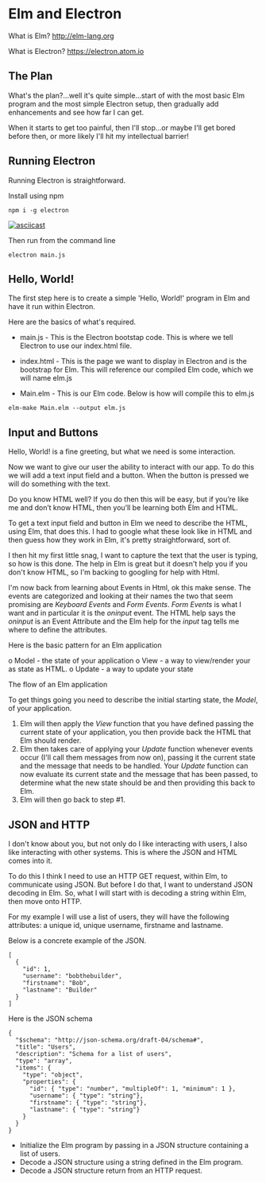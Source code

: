 # Elm and Electron

What is Elm? http://elm-lang.org

What is Electron? https://electron.atom.io

## The Plan
What's the plan?...well it's quite simple...start of with the most basic Elm program and the most simple Electron setup, then gradually add enhancements and see how far I can get.

When it starts to get too painful, then I'll stop...or maybe I'll get bored before then, or more likely I'll hit my intellectual barrier!

## Running Electron
Running Electron is straightforward.

Install using npm

```
npm i -g electron
```

[![asciicast](https://asciinema.org/a/VwP7z17M5iwZinoDe0T0X96d7.png)](https://asciinema.org/a/VwP7z17M5iwZinoDe0T0X96d7)

Then run from the command line
```
electron main.js
```

## Hello, World!
The first step here is to create a simple 'Hello, World!' program in Elm and have it run within Electron.

Here are the basics of what's required.

- main.js - This is the Electron bootstap code. This is where we tell Electron to use our index.html file.

- index.html - This is the page we want to display in Electron and is the bootstrap for Elm. This will reference our compiled Elm code, which we will name elm.js

- Main.elm - This is our Elm code. Below is how will compile this to elm.js
```
elm-make Main.elm --output elm.js
```
## Input and Buttons
Hello, World! is a fine greeting, but what we need is some interaction.

Now we want to give our user the ability to interact with our app. To do this we will add a text input field and a button. When the button is pressed we will do something with the text.

Do you know HTML well? If you do then this will be easy, but if you’re like me and don’t know HTML, then you’ll be learning both Elm and HTML.

To get a text input field and button in Elm we need to describe the HTML, using Elm, that does this. I had to google what these look like in HTML and then guess how they work in Elm, it's pretty straightforward, sort of.

I then hit my first little snag, I want to capture the text that the user is typing, so how is this done. The help in Elm is great but it doesn't help you if you don't know HTML, so I'm backing to googling for help with Html.

I'm now back from learning about Events in Html, ok this make sense. The events are categorized and looking at their names the two that seem promising are *Keyboard Events* and *Form Events*. *Form Events* is what I want and in particular it is the *oninput* event. The HTML help says the *oninput* is an Event Attribute and the Elm help for the *input* tag tells me where to define the attributes.


Here is the basic pattern for an Elm application


o Model - the state of your application
o View - a way to view/render your as state as HTML.
o Update - a way to update your state

The flow of an Elm application

To get things going you need to describe the initial starting state, the *Model*, of your application.

1. Elm will then apply the *View* function that you have defined passing the current state of your application, you then provide back the HTML that Elm should render.
1. Elm then takes care of applying your *Update* function whenever events occur (I'll call them messages from now on), passing it the current state and the message that needs to be handled. Your *Update* function can now evaluate its current state and the message that has been passed, to determine what the new state should be and then providing this back to Elm.
1. Elm will then go back to step #1.

## JSON and HTTP
I don't know about you, but not only do I like interacting with users, I also like interacting with other systems. This is where the JSON and HTML comes into it.

To do this I think I need to use an HTTP GET request, within Elm, to communicate using JSON. But before I do that, I want to understand JSON decoding in Elm. So, what I will start with is decoding a string within Elm, then move onto HTTP.

For my example I will use a list of users, they will have the following attributes: a unique id, unique username, firstname and lastname.

Below is a concrete example of the JSON.

```
[
  {
    "id": 1,
    "username": "bobthebuilder",
    "firstname": "Bob",
    "lastname": "Builder"
  }
]
```

Here is the JSON schema

```
{
  "$schema": "http://json-schema.org/draft-04/schema#",
  "title": "Users",
  "description": "Schema for a list of users",
  "type": "array",
  "items": {
    "type": "object",
    "properties": {
      "id": { "type": "number", "multipleOf": 1, "minimum": 1 },
      "username": { "type": "string"},
      "firstname": { "type": "string"},
      "lastname": { "type": "string"}
    }
  }
}
```


- Initialize the Elm program by passing in a JSON structure containing a list of users.
- Decode a JSON structure using a string defined in the Elm program.
- Decode a JSON structure return from an HTTP request.



